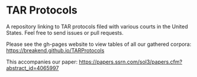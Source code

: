 # TAR Protocols
A repository linking to TAR protocols filed with various courts in the United States. Feel free to send issues or pull requests.

Please see the gh-pages website to view tables of all our gathered corpora: https://breakend.github.io/TARProtocols

This accompanies our paper: https://papers.ssrn.com/sol3/papers.cfm?abstract_id=4065997
